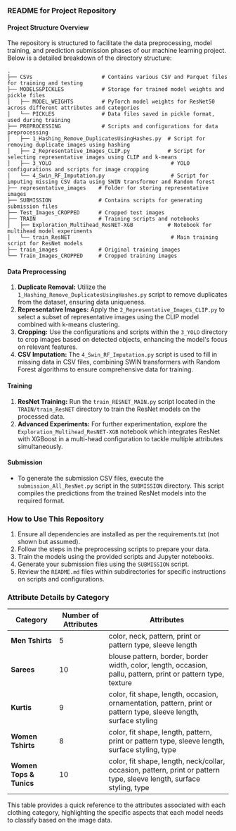 ### README for Project Repository

#### Project Structure Overview
The repository is structured to facilitate the data preprocessing, model training, and prediction submission phases of our machine learning project. Below is a detailed breakdown of the directory structure:

```
.
├── CSVs                      # Contains various CSV and Parquet files for training and testing
├── MODELS&PICKLES            # Storage for trained model weights and pickle files
│   ├── MODEL_WEIGHTS         # PyTorch model weights for ResNet50 across different attributes and categories
│   └── PICKLES               # Data files saved in pickle format, used during training
├── PREPROCESSING             # Scripts and configurations for data preprocessing
│   ├── 1_Hashing_Remove_DuplicatesUsingHashes.py  # Script for removing duplicate images using hashing
│   ├── 2_Representative_Images_CLIP.py            # Script for selecting representative images using CLIP and k-means
│   ├── 3_YOLO                                      # YOLO configurations and scripts for image cropping
│   └── 4_Swin_RF_Imputation.py                     # Script for imputing missing CSV data using SWIN transformer and Random forest
├── representative_images    # Folder for storing representative images
├── SUBMISSION               # Contains scripts for generating submission files
├── Test_Images_CROPPED      # Cropped test images
├── TRAIN                    # Training scripts and notebooks
│   ├── Exploration_Multihead_ResNET-XGB           # Notebook for multihead model experiments
│   └── train_ResNET                                # Main training script for ResNet models
├── train_images             # Original training images
└── Train_Images_CROPPED     # Cropped training images
```

#### Data Preprocessing
1. **Duplicate Removal:** Utilize the `1_Hashing_Remove_DuplicatesUsingHashes.py` script to remove duplicates from the dataset, ensuring data uniqueness.
2. **Representative Images:** Apply the `2_Representative_Images_CLIP.py` to select a subset of representative images using the CLIP model combined with k-means clustering.
3. **Cropping:** Use the configurations and scripts within the `3_YOLO` directory to crop images based on detected objects, enhancing the model's focus on relevant features.
4. **CSV Imputation:** The `4_Swin_RF_Imputation.py` script is used to fill in missing data in CSV files, combining SWIN transformers with Random Forest algorithms to ensure comprehensive data for training.

#### Training
1. **ResNet Training:** Run the `train_RESNET_MAIN.py` script located in the `TRAIN/train_ResNET` directory to train the ResNet models on the processed data.
2. **Advanced Experiments:** For further experimentation, explore the `Exploration_Multihead_ResNET-XGB` notebook which integrates ResNet with XGBoost in a multi-head configuration to tackle multiple attributes simultaneously.

#### Submission
- To generate the submission CSV files, execute the `submission_All_ResNet.py` script in the `SUBMISSION` directory. This script compiles the predictions from the trained ResNet models into the required format.

### How to Use This Repository
1. Ensure all dependencies are installed as per the requirements.txt (not shown but assumed).
2. Follow the steps in the preprocessing scripts to prepare your data.
3. Train the models using the provided scripts and Jupyter notebooks.
4. Generate your submission files using the `SUBMISSION` script.
5. Review the `README.md` files within subdirectories for specific instructions on scripts and configurations.



### Attribute Details by Category

| Category            | Number of Attributes | Attributes                                                                                                  |
|---------------------|----------------------|-------------------------------------------------------------------------------------------------------------|
| **Men Tshirts**     | 5                    | color, neck, pattern, print or pattern type, sleeve length                                                  |
| **Sarees**          | 10                   | blouse pattern, border, border width, color, length, occasion, pallu, pattern, print or pattern type, texture|
| **Kurtis**          | 9                    | color, fit shape, length, occasion, ornamentation, pattern, print or pattern type, sleeve length, surface styling |
| **Women Tshirts**   | 8                    | color, fit shape, length, pattern, print or pattern type, sleeve length, surface styling, type               |
| **Women Tops & Tunics** | 10             | color, fit shape, length, neck/collar, occasion, pattern, print or pattern type, sleeve length, surface styling, type |

This table provides a quick reference to the attributes associated with each clothing category, highlighting the specific aspects that each model needs to classify based on the image data.

